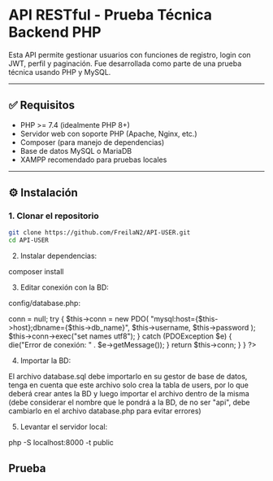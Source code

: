 # API RESTful - Prueba Técnica Backend PHP

Esta API permite gestionar usuarios con funciones de registro, login con JWT, perfil y paginación. Fue desarrollada como parte de una prueba técnica usando PHP y MySQL.

---

## ✅ Requisitos

- PHP >= 7.4 (idealmente PHP 8+)
- Servidor web con soporte PHP (Apache, Nginx, etc.)
- Composer (para manejo de dependencias)
- Base de datos MySQL o MariaDB
- XAMPP recomendado para pruebas locales

---

## ⚙️ Instalación

### 1. Clonar el repositorio

```bash
git clone https://github.com/FreilaN2/API-USER.git
cd API-USER
```


2. Instalar dependencias:

composer install

3. Editar conexión con la BD:

config/database.php:

<?php
class Database {
    private $host = 'localhost:3306'; Aquí debe colocar el puerto que usa, si es XAMPP por lo general es 3306
    private $db_name = 'api'; Aquí debe editar el nombre de la BD (en caso de que lo cambie)
    private $username = 'root'; Su usuario
    private $password = ''; Su contraseña, si no tiene, lo deja vacío
    public $conn;

    public function connect() {
        $this->conn = null;
        try {
            $this->conn = new PDO(
                "mysql:host={$this->host};dbname={$this->db_name}",
                $this->username,
                $this->password
            );
            $this->conn->exec("set names utf8");
        } catch (PDOException $e) {
            die("Error de conexión: " . $e->getMessage());
        }

        return $this->conn;
    }
}
?>

4. Importar la BD:

El archivo database.sql debe importarlo en su gestor de base de datos, tenga en cuenta que este archivo solo crea la tabla de users, por lo que deberá crear antes la BD y luego importar el archivo dentro de la misma (debe considerar el nombre que le pondrá a la BD, de no ser "api", debe cambiarlo en el archivo database.php para evitar errores)

5. Levantar el servidor local:

php -S localhost:8000 -t public

## Prueba
